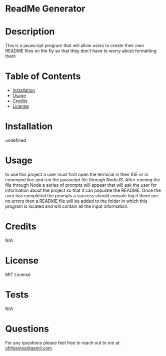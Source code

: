 # ReadMe Generator

# Description
            
This is a javascript program that will allow users to create their own README files on the fly so that they don't have to worry about formatting them
            
# Table of Contents 
            
- [Installation](#installation)
- [Usage](#usage)
- [Credits](#credits)
- [License](#license)
            
# Installation

undefined
            
# Usage
            
to use this project a user must first open the terminal in their IDE or in command line and run the javascript file through NodeJS. After running the file through Node a series of prompts will appear that will ask the  user for information about the project so that it can populate the README. Once the user has completed the prompts a success should console log if there are no errors then a README file will be added to the folder in which this program is located and will contain all the input information.

# Credits

N/A
            
# License
            
MIT License

# Tests
            
N/A

# Questions

For any questions please feel free to reach out to me at:  
ohlhjames@gamil.com
            
        